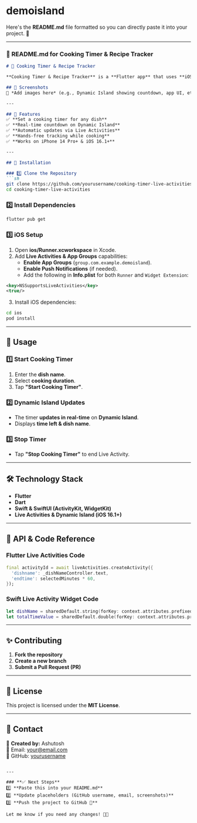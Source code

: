 # demoisland

Here's the **README.md** file formatted so you can directly paste it into your project. 🚀  

---

### **📌 README.md for Cooking Timer & Recipe Tracker**
```md
# 🍳 Cooking Timer & Recipe Tracker  

**Cooking Timer & Recipe Tracker** is a **Flutter app** that uses **iOS Live Activities & Dynamic Island** to track cooking times in real-time. The app helps home cooks and chefs by displaying **dish name & remaining cooking time** on **Dynamic Island & Lock Screen**.  

## 📸 Screenshots  
🚀 *Add images here* (e.g., Dynamic Island showing countdown, app UI, etc.)

---

## 📌 Features  
✅ **Set a cooking timer for any dish**  
✅ **Real-time countdown on Dynamic Island**  
✅ **Automatic updates via Live Activities**  
✅ **Hands-free tracking while cooking**  
✅ **Works on iPhone 14 Pro+ & iOS 16.1+**  

---

## 📲 Installation  

### 1️⃣ Clone the Repository  
```sh
git clone https://github.com/yourusername/cooking-timer-live-activities.git
cd cooking-timer-live-activities
```

### 2️⃣ Install Dependencies  
```sh
flutter pub get
```

### 3️⃣ iOS Setup  
1. Open **ios/Runner.xcworkspace** in Xcode.  
2. Add **Live Activities & App Groups** capabilities:  
   - **Enable App Groups** (`group.com.example.demoisland`).  
   - **Enable Push Notifications** (if needed).  
   - Add the following in **Info.plist** for both `Runner` and `Widget Extension`:  

```xml
<key>NSSupportsLiveActivities</key>
<true/>
```

3. Install iOS dependencies:  
```sh
cd ios
pod install
```

---

## 🚀 Usage  

### **1️⃣ Start Cooking Timer**  
1. Enter the **dish name**.  
2. Select **cooking duration**.  
3. Tap **"Start Cooking Timer"**.  

### **2️⃣ Dynamic Island Updates**  
- The timer **updates in real-time** on **Dynamic Island**.  
- Displays **time left & dish name**.  

### **3️⃣ Stop Timer**  
- Tap **"Stop Cooking Timer"** to end Live Activity.  

---

## 🛠 Technology Stack  
- **Flutter**  
- **Dart**  
- **Swift & SwiftUI (ActivityKit, WidgetKit)**  
- **Live Activities & Dynamic Island (iOS 16.1+)**  

---

## 🔗 API & Code Reference  

### **Flutter Live Activities Code**  
```dart
final activityId = await liveActivities.createActivity({
  'dishname': _dishNameController.text,
  'endtime': selectedMinutes * 60,
});
```

### **Swift Live Activity Widget Code**  
```swift
let dishName = sharedDefault.string(forKey: context.attributes.prefixedKey("dishname")) ?? "Unknown"
let totalTimeValue = sharedDefault.double(forKey: context.attributes.prefixedKey("endtime"))
```

---

## ✨ Contributing  
1. **Fork the repository**  
2. **Create a new branch**  
3. **Submit a Pull Request (PR)**  

---

## 📜 License  
This project is licensed under the **MIT License**.

---

## 📩 Contact  
💬 **Created by:** Ashutosh  
📧 Email: your@email.com  
🔗 GitHub: [yourusername](https://github.com/yourusername)  
```

---

### **✅ Next Steps**
1️⃣ **Paste this into your README.md**  
2️⃣ **Update placeholders (GitHub username, email, screenshots)**  
3️⃣ **Push the project to GitHub 🚀**  

Let me know if you need any changes! 🎉🔥